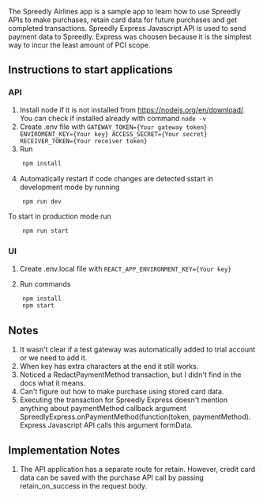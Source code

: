 The Spreedly Airlines app is a sample app to learn how to use Spreedly APIs to make purchases, 
retain card data for future purchases and get completed transactions.
Spreedly Express Javascript API is used to send payment data to Spreedly.
Express was choosen because it is the simplest way to incur the least amount of PCI scope.

## Instructions to start applications

### API

1. Install node if it is not installed from https://nodejs.org/en/download/. You can check if installed already with command
    `node -v`
2. Create .env file with
    `GATEWAY_TOKEN={Your gateway token}
    ENVIROMENT_KEY={Your key}
    ACCESS_SECRET={Your secret}
    RECEIVER_TOKEN={Your receiver token}`
3. Run 
```bash
    npm install
```
4. Automatically restart if code changes are detected sstart in development mode by running 
```bash
    npm run dev
```

To start in production mode run
```bash
    npm run start
```

### UI

1. Create .env.local file with
    `REACT_APP_ENVIRONMENT_KEY={Your key}`

2. Run commands
```bash
    npm install
    npm start
```

## Notes
1. It wasn't clear if a test gateway was automatically added to trial account or we need to add it.
2. When key has extra characters at the end it still works. 
3. Noticed a RedactPaymentMethod transaction, but I didn't find in the docs what it means.
4. Can't figure out how to make purchase using stored card data.
5. Executing the transaction for Spreedly Express doesn't mention anything about paymentMethod callback argument SpreedlyExpress.onPaymentMethod(function(token, paymentMethod). Express Javascript API calls this argument formData.


## Implementation Notes
1. The API application has a separate route for retain. However, credit card data can be saved with the purchase API call by passing retain_on_success in the request body.
